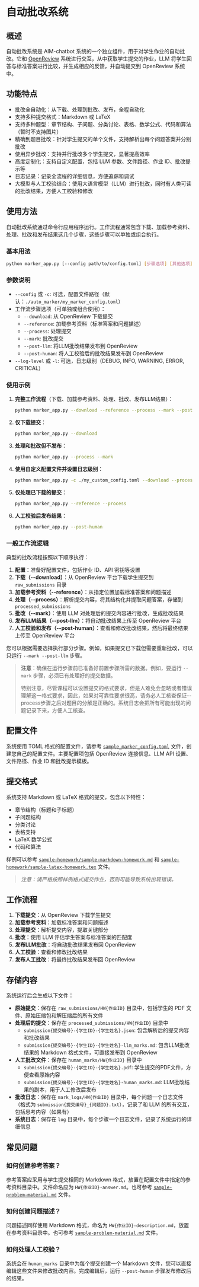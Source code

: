 # 自动批改系统

## 概述

自动批改系统是 AIM-chatbot 系统的一个独立组件，用于对学生作业的自动批改。它和 [OpenReview](https://openreview.net/) 系统进行交互，从中获取学生提交的作业，LLM 将学生回答与标准答案进行比较，并生成相应的反馈，并自动提交到 OpenReview 系统中。

## 功能特点

- 批改全自动化：从下载、处理到批改、发布，全程自动化
- 支持多种提交格式：Markdown 或 LaTeX
- 支持多种题型：章节结构、子问题、分类讨论、表格、数学公式、代码和算法（暂时不支持图片）
- 精确到题目批改：针对学生提交的单个文件，支持解析出每个问题答案并分别批改
- 使用异步批改：支持并行批改多个学生提交，显著提高效率
- 高度定制化：支持自定义配置，包括 LLM 参数、文件路径、作业 ID、批改提示等
- 日志记录：记录全流程的详细信息，方便追踪和调试
- 大模型与人工校验结合：使用大语言模型（LLM）进行批改，同时有人类可读的批改结果，方便人工校验和修改


## 使用方法

自动批改系统通过命令行应用程序运行。工作流程通常包含下载、加载参考资料、处理、批改和发布结果这几个步骤，这些步骤可以单独或组合执行。

### 基本用法

```bash
python marker_app.py [--config path/to/config.toml] [步骤选项] [其他选项]
```

### 参数说明

- `--config` 或 `-c`: 可选，配置文件路径（默认：`./auto_marker/my_marker_config.toml`）
- 工作流步骤选项（可单独或组合使用）：
  - `--download`: 从 OpenReview 下载提交
  - `--reference`: 加载参考资料（标准答案和问题描述）
  - `--process`: 处理提交
  - `--mark`: 批改提交
  - `--post-llm`: 将LLM批改结果发布到 OpenReview
  - `--post-human`: 将人工校验后的批改结果发布到 OpenReview
- `--log-level` 或 `-l`: 可选，日志级别（DEBUG, INFO, WARNING, ERROR, CRITICAL）

### 使用示例

1. **完整工作流程**（下载、加载参考资料、处理、批改、发布LLM结果）：
   ```bash
   python marker_app.py --download --reference --process --mark --post-llm
   ```

2. **仅下载提交**：
   ```bash
   python marker_app.py --download
   ```

3. **处理和批改但不发布**：
   ```bash
   python marker_app.py --process --mark
   ```

4. **使用自定义配置文件并设置日志级别**：
   ```bash
   python marker_app.py -c ./my_custom_config.toml --download --process --mark --post-llm -l DEBUG
   ```

5. **仅处理已下载的提交**：
   ```bash
   python marker_app.py --reference --process
   ```

6. **人工校验后发布结果**：
   ```bash
   python marker_app.py --post-human
   ```

### 一般工作流逻辑

典型的批改流程按照以下顺序执行：

1. **配置**：准备好配置文件，包括作业 ID、API 密钥等设置
2. **下载（--download）**：从 OpenReview 平台下载学生提交到 `raw_submissions` 目录
3. **加载参考资料（--reference）**：从指定位置加载标准答案和问题描述
4. **处理（--process）**：解析提交内容，将其结构化并提取问题答案，存储到 `processed_submissions`
5. **批改（--mark）**：使用 LLM 对处理后的提交内容进行批改，生成批改结果
6. **发布LLM结果（--post-llm）**：将自动批改结果上传至 OpenReview 平台
7. **人工校验和发布（--post-human）**：查看和修改批改结果，然后将最终结果上传至 OpenReview 平台

您可以根据需要选择执行部分步骤。例如，如果提交已下载但需要重新批改，可以只运行 `--mark --post-llm` 步骤。

> **注意**：确保在运行步骤前已准备好前置步骤所需的数据。例如，要运行 `--mark` 步骤，必须已有处理好的提交数据。
> 
> 特别注意，尽管课程可以设置提交的格式要求，但是人难免会忽略或者错误理解这一格式要求，因此，如果对可靠性要求很高，请务必人工核查保证--process步骤之后对题目的分解是正确的。系统日志会把所有可能出现的问题记录下来，方便人工核查。

## 配置文件

系统使用 TOML 格式的配置文件，请参考 [`sample_marker_config.toml`](sample_marker_config.toml) 文件，创建您自己的配置文件。主要配置项包括 OpenReview 连接信息、LLM API 设置、文件路径、作业 ID 和批改提示模板。

## 提交格式

系统支持 Markdown 或 LaTeX 格式的提交，包含以下特性：

- 章节结构（标题和子标题）
- 子问题结构
- 分类讨论
- 表格支持
- LaTeX 数学公式
- 代码和算法

样例可以参考 [`sample-homework/sample-markdown-homework.md`](sample-homework/sample-markdown-homework.md) 和 [`sample-homework/sample-latex-homework.tex`](sample-homework/sample-tex-homework.tex) 文件。

> *注意：请严格按照样例格式提交作业，否则可能导致系统出现错误。*

## 工作流程

1. **下载提交**：从 OpenReview 下载学生提交
2. **加载参考资料**：加载标准答案和问题描述
3. **处理提交**：解析提交内容，提取关键部分
4. **批改**：使用 LLM 评估学生答案与标准答案的匹配度
5. **发布LLM批改**：将自动批改结果发布回 OpenReview
6. **人工校验**：查看和修改批改结果
7. **发布人工批改**：将最终批改结果发布回 OpenReview

## 存储内容

系统运行后会生成以下文件：

- **原始提交**：保存在 `raw_submissions/HW{作业ID}` 目录中，包括学生的 PDF 文件、原始压缩包和解压缩后的所有文件
- **处理后的提交**：保存在 `processed_submissions/HW{作业ID}` 目录中
  - `submission{提交编号}-{学生ID}-{学生姓名}.json`: 包含解析后的提交内容和批改结果
  - `submission{提交编号}-{学生ID}-{学生姓名}-llm_marks.md`: 包含LLM批改结果的 Markdown 格式文件，可直接发布到 OpenReview
- **人工批改文件**：保存在 `human_marks/HW{作业ID}` 目录中
  - `submission{提交编号}-{学生ID}-{学生姓名}.pdf`: 学生提交的PDF文件，方便查看原始内容
  - `submission{提交编号}-{学生ID}-{学生姓名}-human_marks.md`: LLM批改结果的副本，用于人工修改后发布
- **批改日志**：保存在 `mark_logs/HW{作业ID}` 目录中，每个问题一个日志文件（格式为 `submission{提交编号}_{问题ID}.txt`），记录了和 LLM 的所有交互，包括思考内容（如果有）
- **系统日志**：保存在 `log` 目录中，每个步骤一个日志文件，记录了系统运行的详细信息

## 常见问题

### 如何创建参考答案？

参考答案应采用与学生提交相同的 Markdown 格式，放置在配置文件中指定的参考资料目录中。文件命名应为 `HW{作业ID}-answer.md`。也可参考 [`sample-problem-material.md`](sample-problem-material.md) 文件。

### 如何创建问题描述？

问题描述同样使用 Markdown 格式，命名为 `HW{作业ID}-description.md`，放置在参考资料目录中。也可参考 [`sample-problem-material.md`](sample-problem-material.md) 文件。

### 如何处理人工校验？

系统会在 `human_marks` 目录中为每个提交创建一个 Markdown 文件，您可以直接编辑这些文件来修改批改内容。完成编辑后，运行 `--post-human` 步骤发布修改后的结果。
